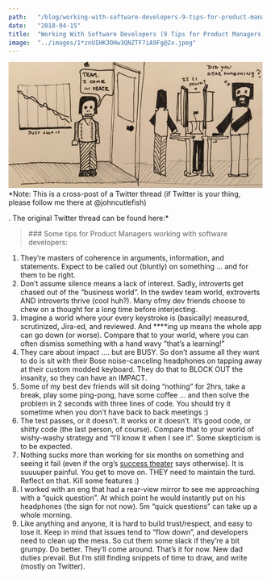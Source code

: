 ```yaml
---
path:	"/blog/working-with-software-developers-9-tips-for-product-managers"
date:	"2018-04-15"
title:	"Working With Software Developers (9 Tips for Product Managers)"
image:	"../images/1*znUIHK3OHw3QNZTF7iA9Fg@2x.jpeg"
---
```


![](../images/1*znUIHK3OHw3QNZTF7iA9Fg@2x.jpeg)*Note: This is a cross-post of a Twitter thread (if Twitter is your thing, please follow me there at @johncutlefish)

. The original Twitter thread can be found here:*


> [](https://twitter.com/johncutlefish/status/983747602024824832)### Some tips for Product Managers working with software developers:

1. They’re masters of coherence in arguments, information, and statements. Expect to be called out (bluntly) on something … and for them to be right.
2. Don’t assume silence means a lack of interest. Sadly, introverts get chased out of the “business world”. In the swdev team world, extroverts AND introverts thrive (cool huh?). Many ofmy dev friends choose to chew on a thought for a long time before interjecting.
3. Imagine a world where your every keystroke is (basically) measured, scrutinized, Jira-ed, and reviewed. And ****ing up means the whole app can go down (or worse). Compare that to your world, where you can often dismiss something with a hand wavy “that’s a learning!”
4. They care about impact …. but are BUSY. So don’t assume all they want to do is sit with their Bose noise-canceling headphones on tapping away at their custom modded keyboard. They do that to BLOCK OUT the insanity, so they can have an IMPACT.
5. Some of my best dev friends will sit doing “nothing” for 2hrs, take a break, play some ping-pong, have some coffee … and then solve the problem in 2 seconds with three lines of code. You should try it sometime when you don’t have back to back meetings :)
6. The test passes, or it doesn’t. It works or it doesn’t. It’s good code, or shitty code (the last person, of course). Compare that to your world of wishy-washy strategy and “I’ll know it when I see it”. Some skepticism is to be expected.
7. Nothing sucks more than working for six months on something and seeing it fail (even if the org’s [success theater](https://medium.com/@johnpcutler/success-theater-b60a1666fe67) says otherwise). It is suuuuper painful. You get to move on. THEY need to maintain the turd. Reflect on that. Kill some features :)
8. I worked with an eng that had a rear-view mirror to see me approaching with a “quick question”. At which point he would instantly put on his headphones (the sign for not now). 5m “quick questions” can take up a whole morning.
9. Like anything and anyone, it is hard to build trust/respect, and easy to lose it. Keep in mind that issues tend to “flow down”, and developers need to clean up the mess. So cut them some slack if they’re a bit grumpy. Do better. They’ll come around.
That’s it for now. New dad duties prevail. But I’m still finding snippets of time to draw, and write (mostly on Twitter).

